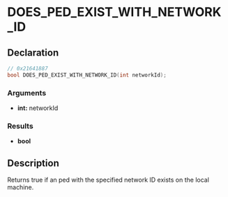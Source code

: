# DOES_PED_EXIST_WITH_NETWORK_ID

## Declaration
```cpp
// 0x21641887
bool DOES_PED_EXIST_WITH_NETWORK_ID(int networkId);
```

### Arguments
- **int:** networkId

### Results
- **bool**

## Description
Returns true if an ped with the specified network ID exists on the local machine.